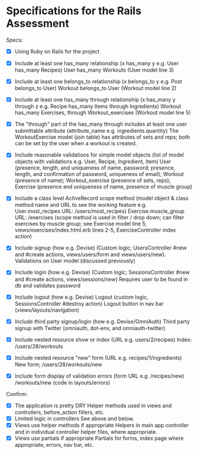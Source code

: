 # Specifications for the Rails Assessment

Specs:
- [x] Using Ruby on Rails for the project

- [x] Include at least one has_many relationship (x has_many y e.g. User has_many Recipes)
User has_many Workouts (User model line 3)

- [x] Include at least one belongs_to relationship (x belongs_to y e.g. Post belongs_to User)
Workout belongs_to User (Workout model line 2)

- [x] Include at least one has_many through relationship (x has_many y through z e.g. Recipe has_many Items through Ingredients)
Workout has_many Exercises, through Workout_exercises (Workout model line 5)

- [x] The "through" part of the has_many through includes at least one user submittable attribute (attribute_name e.g. ingredients.quantity)
The WorkoutExercise model (join table) has attributes of sets and reps; both can be set by the user when a workout is created.

- [x] Include reasonable validations for simple model objects (list of model objects with validations e.g. User, Recipe, Ingredient, Item)
User (presence, length, and uniqueness of name, password;  presence, length, and confirmation of password, uniqueness of email);
Workout (presence of name);
Workout_exercise (presence of sets, reps);
Exercise (presence and uniqueness of name, presence of muscle group)

- [x] Include a class level ActiveRecord scope method (model object & class method name and URL to see the working feature e.g. User.most_recipes URL: /users/most_recipes)
Exercise.muscle_group URL: /exercises
(scope method is used in filter / drop down; can filter exercises by muscle group; see Exercise model line 5, views/exercises/index.html.erb lines 2-5, ExerciseController index action)

- [x] Include signup (how e.g. Devise)
(Custom logic; UsersController #new and #create actions, views/users/form and views/users/new). Validations on User model (discussed previously)

- [x] Include login (how e.g. Devise)
(Custom logic; SessionsController #new and #create actions, views/sessions/new) Requires user to be found in db and validates password

- [x] Include logout (how e.g. Devise)
Logout (custom logic, SessionsController #destroy action) Logout button in nav bar (views/layouts/navigation)

- [x] Include third party signup/login (how e.g. Devise/OmniAuth)
Third party signup with Twitter (omniauth, dot-env, and omniauth-twitter)

- [x] Include nested resource show or index (URL e.g. users/2/recipes)
Index:  /users/28/workouts

- [x] Include nested resource "new" form (URL e.g. recipes/1/ingredients)
New form;  /users/28/workouts/new

- [x] Include form display of validation errors (form URL e.g. /recipes/new)
/workouts/new (code in layouts/errors)

Confirm:
- [x] The application is pretty DRY
Helper methods used in views and controllers, before_action filters, etc.
- [x] Limited logic in controllers
See above and below.
- [x] Views use helper methods if appropriate
Helpers in main app controller and in individual controller helper files, where appropriate.
- [x] Views use partials if appropriate
Partials for forms, index page where appropriate, errors, nav bar, etc.
